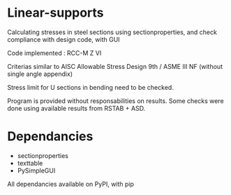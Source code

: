 # Linear-supports
Calculating stresses in steel sections using sectionproperties, and check compliance with design code, with GUI

Code implemented : RCC-M Z VI

Criterias similar to AISC Allowable Stress Design 9th / ASME III NF (without single angle appendix)

Stress limit for U sections in bending need to be checked.

Program is provided without responsabilities on results.
Some checks were done using available results from RSTAB + ASD.

# Dependancies
- sectionproperties
- texttable
- PySimpleGUI

All dependancies available on PyPI, with pip
